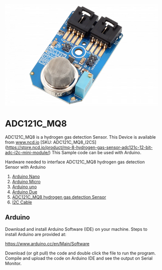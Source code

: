 
[![ADC121C_MQ8](ADC121C_I2CGAS_MQ8.png)](https://store.ncd.io/product/mq-8-hydrogen-gas-sensor-adc121c-12-bit-adc-i2c-mini-module/)

# ADC121C_MQ8
ADC121C_MQ8 is a hydrogen gas detection Sensor.
This Device is available from www.ncd.io [SKU: ADC121C_MQ8_I2CS]
(https://store.ncd.io/product/mq-8-hydrogen-gas-sensor-adc121c-12-bit-adc-i2c-mini-module/)
This Sample code can be used with Arduino.

Hardware needed to interface ADC121C_MQ8 hydrogen gas detection Sensor with Arduino
1. <a href="https://store.ncd.io/product/i2c-shield-for-arduino-nano/">Arduino Nano</a>
2. <a href="https://store.ncd.io/product/i2c-shield-for-arduino-micro-with-i2c-expansion-port/">Arduino Micro</a>
3. <a href="https://store.ncd.io/product/i2c-shield-for-arduino-uno/">Arduino uno</a>
4. <a href="https://store.ncd.io/product/dual-i2c-shield-for-arduino-due-with-modular-communications-interface/">Arduino Due</a>
5. <a href="https://store.ncd.io/product/mq-8-hydrogen-gas-sensor-adc121c-12-bit-adc-i2c-mini-module/">ADC121C_MQ8 hydrogen gas detection Sensor</a>
6. <a href="https://store.ncd.io/product/i%C2%B2c-cable/">I2C Cable</a>

## Arduino
Download and install Arduino Software (IDE) on your machine. Steps to install Arduino are provided at:

https://www.arduino.cc/en/Main/Software

Download (or git pull) the code and double click the file to run the program.
Compile and upload the code on Arduino IDE and see the output on Serial Monitor.
